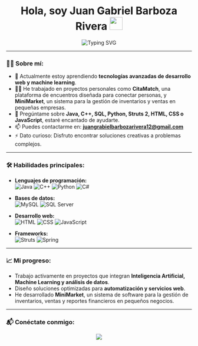 <h1 align="center">Hola, soy Juan Gabriel Barboza Rivera <img src="https://media.giphy.com/media/hvRJCLFzcasrR4ia7z/giphy.gif" width="35"></h1>

<div align="center">
  
![Typing SVG](https://readme-typing-svg.herokuapp.com?font=ROBOT&size=25&color=39FF14&background=000000&center=true&vCenter=true&width=490&lines=%3E+Bienvenido+a+mi+perfil+de+GitHub;Soy+Desarrollador+Web+Full+Stack;Apasionado+por+la+tecnología+y+la+innovación)

</div>

---

### 🙋‍♂️ Sobre mí:
- 🌱 Actualmente estoy aprendiendo **tecnologías avanzadas de desarrollo web y machine learning**.  
- 👨‍💻 He trabajado en proyectos personales como **CitaMatch**, una plataforma de encuentros diseñada para conectar personas, y **MiniMarket**, un sistema para la gestión de inventarios y ventas en pequeñas empresas.  
- 💬 Pregúntame sobre **Java, C++, SQL, Python, Struts 2, HTML, CSS o JavaScript**, estaré encantado de ayudarte.  
- 📫 Puedes contactarme en: **juangrabielbarbozarivera12@gmail.com**  
- ⚡ Dato curioso: Disfruto encontrar soluciones creativas a problemas complejos.  

---

### 🛠️ Habilidades principales:
- **Lenguajes de programación:**  
  ![Java](https://img.shields.io/badge/Java-ED8B00?style=for-the-badge&logo=java&logoColor=white)
  ![C++](https://img.shields.io/badge/C%2B%2B-00599C?style=for-the-badge&logo=c%2B%2B&logoColor=white)
  ![Python](https://img.shields.io/badge/Python-3776AB?style=for-the-badge&logo=python&logoColor=white)
  ![C#](https://img.shields.io/badge/C%23-239120?style=for-the-badge&logo=c-sharp&logoColor=white)

- **Bases de datos:**  
  ![MySQL](https://img.shields.io/badge/MySQL-005C84?style=for-the-badge&logo=mysql&logoColor=white)
  ![SQL Server](https://img.shields.io/badge/SQL%20Server-CC2927?style=for-the-badge&logo=microsoft-sql-server&logoColor=white)

- **Desarrollo web:**  
  ![HTML](https://img.shields.io/badge/HTML5-E34F26?style=for-the-badge&logo=html5&logoColor=white)
  ![CSS](https://img.shields.io/badge/CSS3-1572B6?style=for-the-badge&logo=css3&logoColor=white)
  ![JavaScript](https://img.shields.io/badge/JavaScript-F7DF1E?style=for-the-badge&logo=javascript&logoColor=black)

- **Frameworks:**  
  ![Struts](https://img.shields.io/badge/Apache%20Struts-003140?style=for-the-badge&logo=apache&logoColor=white)
  ![Spring](https://img.shields.io/badge/Spring-6DB33F?style=for-the-badge&logo=spring&logoColor=white)

---

### 📈 Mi progreso:
- Trabajo activamente en proyectos que integran **Inteligencia Artificial, Machine Learning y análisis de datos**.  
- Diseño soluciones optimizadas para **automatización y servicios web**.  
- He desarrollado **MiniMarket**, un sistema de software para la gestión de inventarios, ventas y reportes financieros en pequeños negocios.  

---

### 📬 Conéctate conmigo:
<div align="center">
  <a href="mailto:juangrabielbarbozarivera12@gmail.com"><img src="https://img.shields.io/badge/-Email-D14836?style=for-the-badge&logo=Gmail&logoColor=white"></a>
</div>

